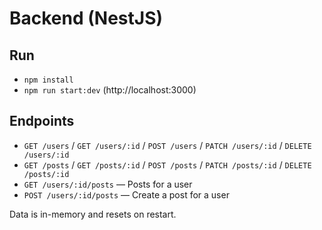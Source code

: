# Backend (NestJS)

## Run
- `npm install`
- `npm run start:dev` (http://localhost:3000)

## Endpoints
- `GET /users` / `GET /users/:id` / `POST /users` / `PATCH /users/:id` / `DELETE /users/:id`
- `GET /posts` / `GET /posts/:id` / `POST /posts` / `PATCH /posts/:id` / `DELETE /posts/:id`
- `GET /users/:id/posts` — Posts for a user
- `POST /users/:id/posts` — Create a post for a user

Data is in-memory and resets on restart.
